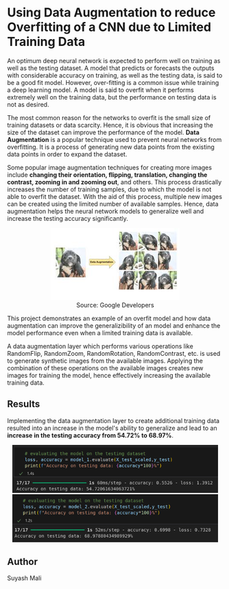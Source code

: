 # Using Data Augmentation to reduce Overfitting of a CNN due to Limited Training Data 

An optimum deep neural network is expected to perform well on training as well as the testing dataset. A model that predicts or forecasts the outputs with considerable accuracy on training, as well as the testing data, is said to be a good fit model. However, over-fitting is a common issue while training a deep learning model. A model is said to overfit when it performs extremely well on the training data, but the performance on testing data is not as desired. 

The most common reason for the networks to overfit is the small size of training datasets or data scarcity. Hence, it is obvious that increasing the size of the dataset can improve the performance of the model. **Data Augmentation** is a popular technique used to prevent neural networks from overfitting. It is a process of generating new data points from the existing data points in order to expand the dataset. 

Some popular image augmentation techniques for creating more images include **changing their orientation, flipping, translation, changing the contrast, zooming in and zooming out**, and others. This process drastically increases the number of training samples, due to which the model is not able to overfit the dataset. With the aid of this process, multiple new images can be created using the limited number of available samples. Hence, data augmentation helps the neural network models to generalize well and increase the testing accuracy significantly. 

<div align="center">
<img src="./assets/data_augmentation.jpeg" width="300"><br>
Source: Google Developers
</div>

This project demonstrates an example of an overfit model and how data augmentation can improve the generalizibility of an model and enhance the model performance even when a limited training data is available. 

A data augmentation layer which performs various operations like RandomFlip, RandomZoom, RandomRotation, RandomContrast, etc. is used to generate synthetic images from the available images. Applying the combination of these operations on the available images creates new images for training the model, hence effectively increasing the available training data. 

## Results
Implementing the data augmentation layer to create additional training data resulted into an increase in the model's ability to generalize and lead to an **increase in the testing accuracy from 54.72% to 68.97%**. 

<div align="center">
<img src="./assets/accuracy_without_da.png" width="480"><br>
<img src="./assets/accuracy_with_da.png" width="480"><br>
</div>

## Author
Suyash Mali